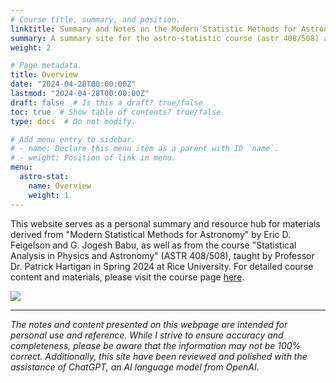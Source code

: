 ```yaml
---
# Course title, summary, and position.
linktitle: Summary and Notes on the Modern Statistic Methods for Astronomy
summary: A summary site for the astro-statistic course (astr 408/508) at Rice, Spring 2024. 
weight: 2

# Page metadata.
title: Overview
date: "2024-04-28T00:00:00Z"
lastmod: "2024-04-28T00:00:00Z"
draft: false  # Is this a draft? true/false
toc: true  # Show table of contents? true/false
type: docs  # Do not modify.

# Add menu entry to sidebar.
# - name: Declare this menu item as a parent with ID `name`.
# - weight: Position of link in menu.
menu:
  astro-stat:
    name: Overview
    weight: 1
---
```


This website serves as a personal summary and resource hub for materials derived from "Modern Statistical Methods for Astronomy" by Eric D. Feigelson and G. Jogesh Babu, as well as from the course "Statistical Analysis in Physics and Astronomy" (ASTR 408/508), taught by Professor Dr. Patrick Hartigan in Spring 2024 at Rice University. For detailed course content and materials, please visit the course page [here](https://sparky.rice.edu/astr408/astr408.html).

![](https://m.media-amazon.com/images/I/71tsPYwfXGL._AC_UF1000,1000_QL80_.jpg)

---
*The notes and content presented on this webpage are intended for personal use and reference. While I strive to ensure accuracy and completeness, please be aware that the information may not be 100% correct. Additionally, this site have been reviewed and polished with the assistance of ChatGPT, an AI language model from OpenAI.*

<!-- ---
## Contents            
* Probability Basic
    * Central Limit Theory 
    * Radom Variables
* PDF
    * Binomial
    * Poisson Process -->